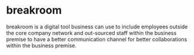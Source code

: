 # breakroom
breakroom is a digital tool business can use to include employees outside the core company network and out-sourced staff within the business premise to have a better communication channel for better collaborations within the business premise.

